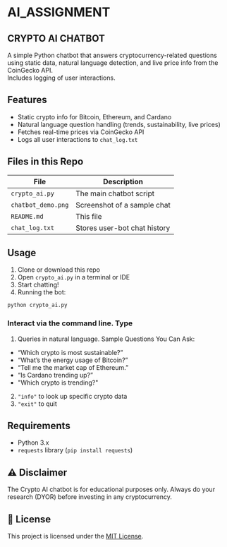 # AI_ASSIGNMENT

## CRYPTO AI CHATBOT

A simple Python chatbot that answers cryptocurrency-related questions using static data, natural language detection, and live price info from the CoinGecko API.  
Includes logging of user interactions.

## Features

- Static crypto info for Bitcoin, Ethereum, and Cardano  
- Natural language question handling (trends, sustainability, live prices)  
- Fetches real-time prices via CoinGecko API  
- Logs all user interactions to `chat_log.txt`  

## Files in this Repo

| File                                      | Description                             |
| ----------------------------------------- | --------------------------------------- |
| `crypto_ai.py`                            | The main chatbot script                 |
| `chatbot_demo.png`                        | Screenshot of a sample chat             |
| `README.md`                               | This file                               |
| `chat_log.txt`                            | Stores user-bot chat history            |

## Usage

1. Clone or download this repo
2. Open `crypto_ai.py` in a terminal or IDE
3. Start chatting!
4. Running the bot:

```bash
python crypto_ai.py
```

### Interact via the command line. Type

1. Queries in natural language. Sample Questions You Can Ask:

- “Which crypto is most sustainable?”
- “What’s the energy usage of Bitcoin?”
- “Tell me the market cap of Ethereum.”
- “Is Cardano trending up?”
- "Which crypto is trending?"

2. `"info"` to look up specific crypto data  
3. `"exit"` to quit

## Requirements

- Python 3.x  
- `requests` library (`pip install requests`)

## ⚠️ Disclaimer

The Crypto AI chatbot is for educational purposes only. Always do your research (DYOR) before investing in any cryptocurrency.

## 📝 License

This project is licensed under the [MIT License](LICENSE).
